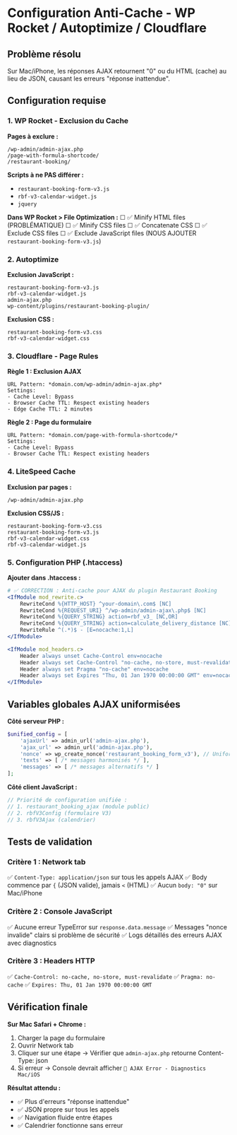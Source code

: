 # Configuration Anti-Cache - WP Rocket / Autoptimize / Cloudflare

## Problème résolu
Sur Mac/iPhone, les réponses AJAX retournent "0" ou du HTML (cache) au lieu de JSON, causant les erreurs "réponse inattendue".

## Configuration requise

### 1. WP Rocket - Exclusion du Cache

**Pages à exclure :**
```
/wp-admin/admin-ajax.php
/page-with-formula-shortcode/
/restaurant-booking/
```

**Scripts à ne PAS différer :**
- `restaurant-booking-form-v3.js`
- `rbf-v3-calendar-widget.js`
- `jquery`

**Dans WP Rocket > File Optimization :**
☐ ✅ Minify HTML files (PROBLÉMATIQUE)
☐ ✅ Minify CSS files 
☐ ✅ Concatenate CSS
☐ ✅ Exclude CSS files
☐ ✅ Exclude JavaScript files (NOUS AJOUTER `restaurant-booking-form-v3.js`)

### 2. Autoptimize

**Exclusion JavaScript :**
```
restaurant-booking-form-v3.js
rbf-v3-calendar-widget.js
admin-ajax.php
wp-content/plugins/restaurant-booking-plugin/
```

**Exclusion CSS :**
```
restaurant-booking-form-v3.css
rbf-v3-calendar-widget.css
```

### 3. Cloudflare - Page Rules

**Règle 1 : Exclusion AJAX**
```
URL Pattern: *domain.com/wp-admin/admin-ajax.php*
Settings:
- Cache Level: Bypass
- Browser Cache TTL: Respect existing headers
- Edge Cache TTL: 2 minutes
```

**Règle 2 : Page du formulaire**  
```
URL Pattern: *domain.com/page-with-formula-shortcode/*
Settings:
- Cache Level: Bypass
- Browser Cache TTL: Respect existing headers
```

### 4. LiteSpeed Cache

**Exclusion par pages :**
```
/wp-admin/admin-ajax.php
```

**Exclusion CSS/JS :**
```
restaurant-booking-form-v3.css
restaurant-booking-form-v3.js
rbf-v3-calendar-widget.css
rbf-v3-calendar-widget.js
```

### 5. Configuration PHP (.htaccess)

**Ajouter dans .htaccess :**
```apache
# ✅ CORRECTION : Anti-cache pour AJAX du plugin Restaurant Booking
<IfModule mod_rewrite.c>
    RewriteCond %{HTTP_HOST} ^your-domain\.com$ [NC]
    RewriteCond %{REQUEST_URI} ^/wp-admin/admin-ajax\.php$ [NC]
    RewriteCond %{QUERY_STRING} action=rbf_v3_ [NC,OR]
    RewriteCond %{QUERY_STRING} action=calculate_delivery_distance [NC]
    RewriteRule ^(.*)$ - [E=nocache:1,L]
</IfModule>

<IfModule mod_headers.c>
    Header always unset Cache-Control env=nocache
    Header always set Cache-Control "no-cache, no-store, must-revalidate" env=nocache
    Header always set Pragma "no-cache" env=nocache
    Header always set Expires "Thu, 01 Jan 1970 00:00:00 GMT" env=nocache
</IfModule>
```

## Variables globales AJAX uniformisées

**Côté serveur PHP :**
```php
$unified_config = [
    'ajaxUrl' => admin_url('admin-ajax.php'),
    'ajax_url' => admin_url('admin-ajax.php'),
    'nonce' => wp_create_nonce('restaurant_booking_form_v3'), // Uniformisé
    'texts' => [ /* messages harmonisés */ ],
    'messages' => [ /* messages alternatifs */ ]
];
```

**Côté client JavaScript :**
```javascript
// Priorité de configuration unifiée :
// 1. restaurant_booking_ajax (module public)
// 2. rbfV3Config (formulaire V3)  
// 3. rbfV3Ajax (calendrier)
```

## Tests de validation

### Critère 1 : Network tab
✅ `Content-Type: application/json` sur tous les appels AJAX
✅ Body commence par `{` (JSON valide), jamais `<` (HTML)
✅ Aucun `body: "0"` sur Mac/iPhone

### Critère 2 : Console JavaScript  
✅ Aucune erreur TypeError sur `response.data.message`
✅ Messages "nonce invalide" clairs si problème de sécurité
✅ Logs détaillés des erreurs AJAX avec diagnostics

### Critère 3 : Headers HTTP
✅ `Cache-Control: no-cache, no-store, must-revalidate`
✅ `Pragma: no-cache`
✅ `Expires: Thu, 01 Jan 1970 00:00:00 GMT`

## Vérification finale

**Sur Mac Safari + Chrome :**
1. Charger la page du formulaire
2. Ouvrir Network tab
3. Cliquer sur une étape → Vérifier que `admin-ajax.php` retourne Content-Type: json
4. Si erreur → Console devrait afficher `🚨 AJAX Error - Diagnostics Mac/iOS`

**Résultat attendu :**
- ✅ Plus d'erreurs "réponse inattendue"  
- ✅ JSON propre sur tous les appels
- ✅ Navigation fluide entre étapes
- ✅ Calendrier fonctionne sans erreur
